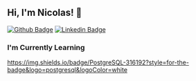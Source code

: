 
## Hi, I'm Nicolas! 👋

[![Github Badge](https://img.shields.io/badge/-Github-000?style=flat-square&logo=Github&logoColor=white&link=https://github.com/nicolas-ceruti)](https://github.com/nicolas-ceruti)
[![Linkedin Badge](https://img.shields.io/badge/-LinkedIn-blue?style=flat-square&logo=Linkedin&logoColor=white&link=https://www.linkedin.com/in/nicolasceruti/)](https://www.linkedin.com/in/nicolasceruti/)

###  I'm Currently Learning

https://img.shields.io/badge/PostgreSQL-316192?style=for-the-badge&logo=postgresql&logoColor=white
